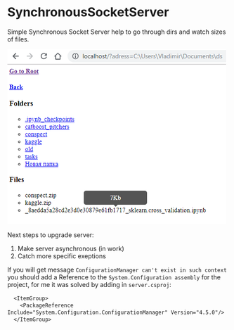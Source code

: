 # SynchronousSocketServer
Simple Synchronous Socket Server help to go through dirs and watch sizes of files.

![](/img/example.PNG)

Next steps to upgrade server:
1. Make server asynchronous (in work)
2. Catch more specific exeptions


If you will get message `ConfigurationManager can't exist in such context` you should add a Reference to the `System.Configuration assembly` for the project, for me it was solved by adding in `server.csproj`:
```
  <ItemGroup>
    <PackageReference Include="System.Configuration.ConfigurationManager" Version="4.5.0"/>
  </ItemGroup>
```


